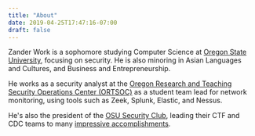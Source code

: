 ```yaml
---
title: "About"
date: 2019-04-25T17:47:16-07:00
draft: false
---
```


Zander Work is a sophomore studying Computer Science at [Oregon State University](https://www.oregonstate.edu/), focusing on security. He is also minoring in Asian Languages and Cultures, and Business and Entrepreneurship.

He works as a security analyst at the [Oregon Research and Teaching Security Operations Center (ORTSOC)](https://ortsoc.oregonstate.edu/) as a student team lead for network monitoring, using tools such as Zeek, Splunk, Elastic, and Nessus.

He's also the president of the [OSU Security Club](https://www.osusec.org/), leading their CTF and CDC teams to many [impressive accomplishments](https://www.osusec.org/accomplishments/).
